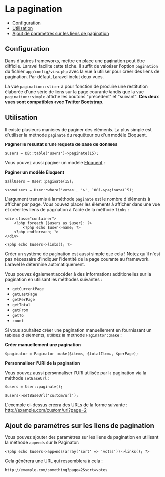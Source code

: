 # La pagination

- [Configuration](#configuration)
- [Utilisation](#usage)
- [Ajout de paramètres sur les liens de pagination](#appending-to-pagination-links)


<a name="configuration"></a>
## Configuration

Dans d'autres frameworks, mettre en place une pagination peut être difficile. Laravel facilite cette tâche. Il suffit de valoriser l'option `pagination` du fichier `app/config/view.php` avec la vue à utiliser pour créer des liens de pagination. Par défaut, Laravel inclut deux vues.

La vue `pagination::slider` a pour fonction de produire une restitution élaborée d'une série de liens sur la page courante tandis que la vue `pagination::simple` affiche les boutons "précédent" et "suivant". **Ces deux vues sont compatibles avec Twitter Bootstrap.**

<a name="usage"></a>
## Utilisation

Il existe plusieurs manières de paginer des éléments. La plus simple est d'utiliser la méthode `paginate` du requêteur ou d'un modèle Eloquent.

**Paginer le résultat d'une requête de base de données**

	$users = DB::table('users')->paginate(15);

Vous pouvez aussi paginer un modèle [Eloquent](/4.0/eloquent) :

**Paginer un modèle Eloquent**

    $allUsers = User::paginate(15);

	$someUsers = User::where('votes', '>', 100)->paginate(15);

L'argument transmis à la méthode `paginate` est le nombre d'éléments à afficher par page. Vous pouvez placer les éléments à afficher dans une vue et créer les liens de pagination à l'aide de la méthode `links` :

	<div class="container">
		<?php foreach ($users as $user): ?>
			<?php echo $user->name; ?>
		<?php endforeach; ?>
	</div>

	<?php echo $users->links(); ?>

Créer un système de pagination est aussi simple que cela ! Notez qu'il n'est pas nécessaire d'indiquer l'identité de la page courante au framework. Laravel le détermine automatiquement.

Vous pouvez également accéder à des informations additionelles sur la pagination en utilisant les méthodes suivantes :

- `getCurrentPage`
- `getLastPage`
- `getPerPage`
- `getTotal`
- `getFrom`
- `getTo`
- `count`

Si vous souhaitez créer une pagination manuellement en fournissant un tableau d'éléments, utilisez la méthode `Paginator::make` :

**Créer manuellement une pagination**

	$paginator = Paginator::make($items, $totalItems, $perPage);

**Personnaliser l'URI de la pagination**

Vous pouvez aussi personnaliser l'URI utilisée par la pagination via la méthode `setBaseUrl` :

    $users = User::paginate();

    $users->setBaseUrl('custom/url');

L'exemple ci-dessus créera des URLs de la forme suivante : http://example.com/custom/url?page=2

<a name="appending-to-pagination-links"></a>
## Ajout de paramètres sur les liens de pagination

Vous pouvez ajouter des paramètres sur les liens de pagination en utilisant la méthode `appends` sur le  Paginator:

	<?php echo $users->appends(array('sort' => 'votes'))->links(); ?>

Cela génèrera une URL qui ressemblera à cela :

	http://example.com/something?page=2&sort=votes
